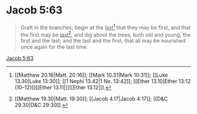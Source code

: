 # Jacob 5:63

> Graft in the branches; begin at the <u>last</u>[^a] that they may be first, and that the first may be <u>last</u>[^b], and dig about the trees, both old and young, the first and the last; and the last and the first, that all may be nourished once again for the last time.

[Jacob 5:63](https://www.churchofjesuschrist.org/study/scriptures/bofm/jacob/5?lang=eng&id=p63#p63)


[^a]: [[Matthew 20.16|Matt. 20:16]]; [[Mark 10.31|Mark 10:31]]; [[Luke 13.30|Luke 13:30]]; [[1 Nephi 13.42|1 Ne. 13:42]]; [[Ether 13.10|Ether 13:12 (10–12)]][[Ether 13.11|]][[Ether 13.12|]].  
[^b]: [[Matthew 19.30|Matt. 19:30]]; [[Jacob 4.17|Jacob 4:17]]; [[D&C 29.30|D&C 29:30]].  
